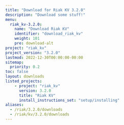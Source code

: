 ```yaml
---
title: "Download for Riak KV 3.2.0"
description: "Download some stuff!"
menu:
  riak_kv-3.2.0:
    name: "Download Riak KV"
    identifier: "download_riak_kv"
    weight: 101
    pre: download-alt
project: "riak_kv"
project_version: "3.2.0"
lastmod: 2022-12-30T00:00:00-00:00
sitemap:
  priority: 0.2
toc: false
layout: downloads
listed_projects:
    - project: "riak_kv"
      version: 3.2.0
      title: "Riak KV"
      install_instructions_set: "setup/installing"
aliases:
  - /riak/3.2.0/downloads
  - /riak/kv/3.2.0/downloads
---
```


